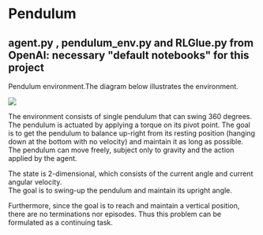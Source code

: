 # Pendulum
 ## agent.py	, pendulum_env.py	and  RLGlue.py  from OpenAI: necessary "default notebooks" for this project
 Pendulum environment.The diagram below illustrates the environment.

![](https://miro.medium.com/max/752/1*J_oEx0kpBpwXoVmRytn6qg.gif)
 

The environment consists of single pendulum that can swing 360 degrees. The pendulum is actuated by applying a torque on its pivot point. The goal is to get the pendulum to balance up-right from its resting position (hanging down at the bottom with no velocity) and maintain it as long as possible. The pendulum can move freely, subject only to gravity and the action applied by the agent.

The state is 2-dimensional, which consists of the current angle   and current angular velocity.  
The goal is to swing-up the pendulum and maintain its upright angle. 

Furthermore, since the goal is to reach and maintain a vertical position, there are no terminations nor episodes. Thus this problem can be formulated as a continuing task.

 
